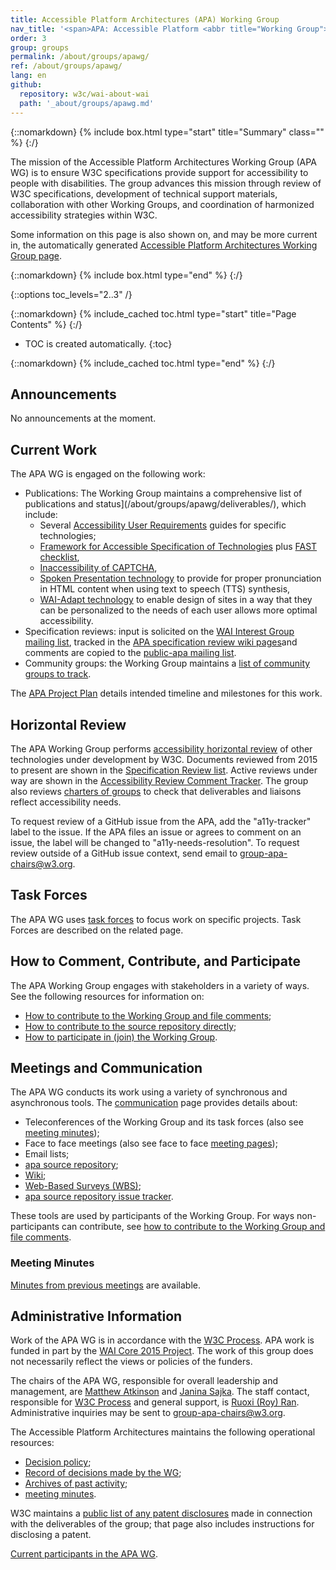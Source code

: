 ```yaml
---
title: Accessible Platform Architectures (APA) Working Group
nav_title: '<span>APA: Accessible Platform <abbr title="Working Group">WG</abbr></span>'
order: 3
group: groups
permalink: /about/groups/apawg/
ref: /about/groups/apawg/
lang: en
github:
  repository: w3c/wai-about-wai
  path: '_about/groups/apawg.md'
---
```


{::nomarkdown}
{% include box.html type="start" title="Summary" class="" %}
{:/}

The mission of the Accessible Platform Architectures Working Group (APA WG) is to ensure W3C specifications provide support for accessibility to people with disabilities. The group advances this mission through review of W3C specifications, development of technical support materials, collaboration with other Working Groups, and coordination of harmonized accessibility strategies within W3C.

Some information on this page is also shown on, and may be more current in, the automatically generated [Accessible Platform Architectures Working Group page](https://www.w3.org/groups/wg/apa/).

{::nomarkdown}
{% include box.html type="end" %}
{:/}

{::options toc_levels="2..3" /}

{::nomarkdown}
{% include_cached toc.html type="start" title="Page Contents" %}
{:/}

-   TOC is created automatically.
{:toc}

{::nomarkdown}
{% include_cached toc.html type="end" %}
{:/}


## Announcements

No announcements at the moment.

## Current Work

The APA WG is engaged on the following work:

- Publications: The Working Group maintains a comprehensive list of publications and status](/about/groups/apawg/deliverables/), which include:
    - Several [Accessibility User Requirements](https://www.w3.org/TR/?filter-tr-name=accessibility+user+requirements) guides for specific technologies;
    - [Framework for Accessible Specification of Technologies](https://w3c.github.io/apa/fast/) plus [FAST checklist](https://w3c.github.io/apa/fast/checklist.html),
    - [Inaccessibility of CAPTCHA](https://w3c.github.io/apa/captcha/),
    - [Spoken Presentation technology](https://www.w3.org/TR/?filter-tr-name=spoken+presentation) to provide for proper pronunciation in HTML content when using text to speech (TTS) synthesis,
    - [WAI-Adapt technology](https://www.w3.org/TR/?filter-tr-name=WAI-Adapt) to enable design of sites in a way that they can be personalized to the needs of each user allows more optimal accessibility.
- Specification reviews: input is solicited on the [WAI Interest Group mailing list](http://lists.w3.org/Archives/Public/w3c-wai-ig/), tracked in the [APA specification review wiki pages](https://www.w3.org/WAI/APA/wiki/Category:Spec_Review)and comments are copied to the [public-apa mailing list](https://lists.w3.org/Archives/Public/public-apa/).
- Community groups: the Working Group maintains a [list of community groups to track](https://www.w3.org/WAI/APA/wiki/Community_Groups).

The [APA Project Plan](/about/groups/apawg/deliverables/) details intended timeline and milestones for this work.

## Horizontal Review

The APA Working Group performs [accessibility horizontal review](https://www.w3.org/wiki/DocumentReview) of other technologies under development by W3C. Documents reviewed from 2015 to present are shown in the [Specification Review list](https://www.w3.org/WAI/APA/wiki/Category:Spec_Review). Active reviews under way are shown in the [Accessibility Review Comment Tracker](https://w3c.github.io/horizontal-issue-tracker/?repo=w3c/a11y-review). The group also reviews [charters of groups](https://github.com/w3c/strategy/issues?q=is%3Aissue+is%3Aopen+label%3A%22Horizontal+review+requested%22%22) to check that deliverables and liaisons reflect accessibility needs.

To request review of a GitHub issue from the APA, add the "a11y-tracker" label to the issue. If the APA files an issue or agrees to comment on an issue, the label will be changed to "a11y-needs-resolution". To request review outside of a GitHub issue context, send email to [group-apa-chairs@w3.org](mailto:group-apa-chairs@w3.org).

## Task Forces

The APA WG uses [task forces](/about/groups/apawg/task-forces/) to focus work on specific projects. Task Forces are described on the related page.

## How to Comment, Contribute, and Participate

The APA Working Group engages with stakeholders in a variety of ways. See the following resources for information on:

- [How to contribute to the Working Group and file comments](/about/groups/apawg/contribute/);
- [How to contribute to the source repository directly](https://github.com/w3c/apa/);
- [How to participate in (join) the Working Group](/about/groups/apawg/participation/).

## Meetings and Communication

The APA WG conducts its work using a variety of synchronous and asynchronous tools. The [communication](/about/groups/apawg/communication) page provides details about:

- Teleconferences of the Working Group and its task forces (also see [meeting minutes](https://www.w3.org/WAI/APA/minutes));
- Face to face meetings (also see face to face [meeting pages](https://www.w3.org/WAI/APA/wiki/Meetings));
- Email lists;
- [apa source repository](https://github.com/w3c/apa/);
- [Wiki](https://www.w3.org/WAI/APA/wiki/);
- [Web-Based Surveys (WBS)](https://www.w3.org/2002/09/wbs/83907/);
- [apa source repository issue tracker](https://github.com/w3c/apa/issues).

These tools are used by participants of the Working Group. For ways non-participants can contribute, see [how to contribute to the Working Group and file comments](/about/groups/apawg/contribute/).

### Meeting Minutes

[Minutes from previous meetings](https://www.w3.org/WAI/APA/minutes) are available.

## Administrative Information

Work of the APA WG is in accordance with the [W3C Process](https://www.w3.org/2023/Process-20231103/). APA work is funded in part by the [WAI Core 2015 Project](http://www.w3.org/WAI/Core2015/). The work of this group does not necessarily reflect the views or policies of the funders.

The chairs of the APA WG, responsible for overall leadership and management, are [Matthew Atkinson](mailto:m.atkinson@samsung.com) and [Janina Sajka](mailto:janina@rednote.net). The staff contact, responsible for [W3C Process](http://www.w3.org/Consortium/Process/) and general support, is [Ruoxi (Roy) Ran](http://www.w3.org/People/Roy/). Administrative inquiries may be sent to [group-apa-chairs@w3.org](mailto:group-apa-chairs@w3.org).

The Accessible Platform Architectures maintains the following operational resources:

- [Decision policy](/about/groups/apawg/decision-policy/);
- [Record of decisions made by the WG](https://www.w3.org/WAI/APA/wiki/Decisions);
- [Archives of past activity](https://www.w3.org/WAI/APA/archive);
- [meeting minutes](https://www.w3.org/WAI/APA/minutes).

W3C maintains a [public list of any patent disclosures](https://www.w3.org/groups/wg/apa/ipr/) made in connection with the deliverables of the group; that page also includes instructions for disclosing a patent.

[Current participants in the APA WG](https://www.w3.org/groups/wg/apa/participants/).

